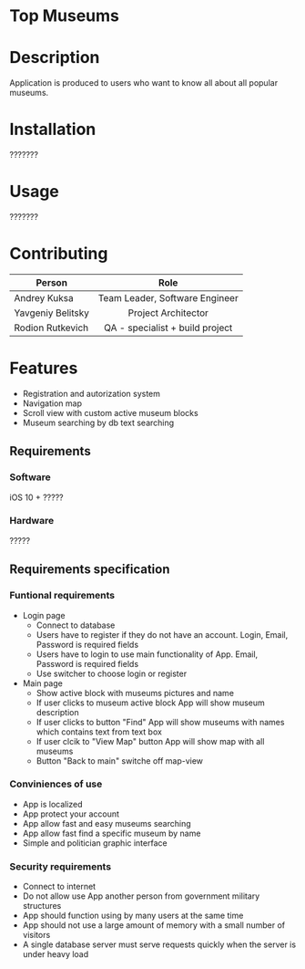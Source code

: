 # Top Museums  
# Description  
Application is produced to users who want to know all about all popular museums.

# Installation  
???????

# Usage  
???????

# Contributing
| Person           | Role          |
| -----------------|:-------------:|
| Andrey Kuksa     |Team Leader, Software Engineer  |
| Yavgeniy Belitsky|Project Architector             |
| Rodion Rutkevich | QA - specialist + build project|

# Features
- Registration and autorization system
- Navigation map
- Scroll view with custom active museum blocks
- Museum searching by db text searching

## Requirements  
### Software  
iOS 10 +
?????  
### Hardware  
?????  
## Requirements specification
### Funtional requirements
- Login page
    - Connect to database
    - Users have to register if they do not have an account. Login, Email, Password is required fields
    - Users have to login to use main functionality of App. Email, Password is required fields
    - Use switcher to choose login or register
- Main page
    - Show active block with museums pictures and name
    - If user clicks to museum active block App will show museum description
    - If user clicks to button "Find" App will show museums with names which contains text from text box
    - If user clcik to "View Map" button App will show map with all museums
    - Button "Back to main" switche off map-view

### Conviniences of use
- App is localized
- App protect your account
- App allow fast and easy museums searching
- App allow fast find a specific museum by name
- Simple and politician graphic interface

### Security requirements
- Connect to internet  
- Do not allow use App another person from government military structures
- App should function using by many users at the same time
- App should not use a large amount of memory with a small number of visitors
- A single database server must serve requests quickly when the server is under heavy load


 

